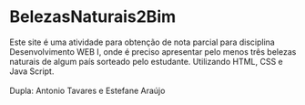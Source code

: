 # BelezasNaturais2Bim
Este site é uma atividade para obtenção de nota parcial para disciplina Desenvolvimento WEB I, onde é preciso apresentar pelo menos três belezas naturais de algum país sorteado pelo estudante. Utilizando HTML, CSS e Java Script. \
\
Dupla: Antonio Tavares e Estefane Araújo
